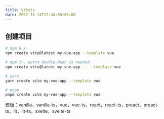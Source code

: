 ```yaml
---
title: Vitejs
date: 2022-11-14T22:34:08+08:00
---
```

## 创建项目
```sh
# npm 6.x
npm create vite@latest my-vue-app --template vue

# npm 7+, extra double-dash is needed:
npm create vite@latest my-vue-app -- --template vue

# yarn
yarn create vite my-vue-app --template vue

# pnpm
pnpm create vite my-vue-app --template vue
```
模板：vanilla，vanilla-ts，vue，vue-ts，react，react-ts，preact，preact-ts，lit，lit-ts，svelte，svelte-ts